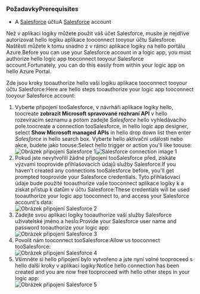 ### <a name="prerequisites"></a><span data-ttu-id="a0ad2-101">Požadavky</span><span class="sxs-lookup"><span data-stu-id="a0ad2-101">Prerequisites</span></span>
* <span data-ttu-id="a0ad2-102">A [Salesforce](https://salesforce.com) účtu</span><span class="sxs-lookup"><span data-stu-id="a0ad2-102">A [Salesforce](https://salesforce.com) account</span></span>  

<span data-ttu-id="a0ad2-103">Než v aplikaci logiky můžete použít váš účet Salesforce, musíte je nejdříve autorizovat hello logiku aplikace tooconnect tooyour účtu Salesforce. Naštěstí můžete k tomu snadno z v rámci aplikace logiky na hello portálu Azure.</span><span class="sxs-lookup"><span data-stu-id="a0ad2-103">Before you can use your Salesforce account in a logic app, you must authorize hello logic app tooconnect tooyour Salesforce account.Fortunately, you can do this easily from within your logic app on hello Azure Portal.</span></span>  

<span data-ttu-id="a0ad2-104">Zde jsou kroky tooauthorize hello vaší logiku aplikace tooconnect tooyour účtu Salesforce:</span><span class="sxs-lookup"><span data-stu-id="a0ad2-104">Here are hello steps tooauthorize your logic app tooconnect tooyour Salesforce account:</span></span>  

1. <span data-ttu-id="a0ad2-105">Vyberte připojení tooSalesforce, v návrháři aplikace logiky hello, toocreate **zobrazit Microsoft spravované rozhraní API** v hello rozevíracím seznamu a potom zadejte *Salesforce* hello vyhledávacího pole.</span><span class="sxs-lookup"><span data-stu-id="a0ad2-105">toocreate a connection tooSalesforce, in hello logic app designer, select **Show Microsoft managed APIs** in hello drop down list then enter *Salesforce* in hello search box.</span></span> <span data-ttu-id="a0ad2-106">Vyberte hello aktivační události nebo akce, budete jako toouse:</span><span class="sxs-lookup"><span data-stu-id="a0ad2-106">Select hello trigger or action you'll like toouse:</span></span>  
   <span data-ttu-id="a0ad2-107">![Obrázek připojení Salesforce 1](./media/connectors-create-api-salesforce/salesforce-1.png)</span><span class="sxs-lookup"><span data-stu-id="a0ad2-107">![Salesforce connection image 1](./media/connectors-create-api-salesforce/salesforce-1.png)</span></span>  
2. <span data-ttu-id="a0ad2-108">Pokud jste nevytvořili žádné připojení tooSalesforce před, získáte výzvami tooprovide přihlašovacích údajů služby Salesforce.</span><span class="sxs-lookup"><span data-stu-id="a0ad2-108">If you haven't created any connections tooSalesforce before, you'll get prompted tooprovide your Salesforce credentials.</span></span> <span data-ttu-id="a0ad2-109">Tyto přihlašovací údaje bude použité tooauthorize vaše tooconnect aplikace logiky k a získat přístup k datům v účtu Salesforce:</span><span class="sxs-lookup"><span data-stu-id="a0ad2-109">These credentials will be used tooauthorize your logic app tooconnect to, and access your Salesforce account's data:</span></span>  
   ![Obrázek připojení Salesforce 2](./media/connectors-create-api-salesforce/salesforce-2.png)  
3. <span data-ttu-id="a0ad2-111">Zadejte svou aplikaci logiky tooauthorize vaší služby Salesforce uživatelské jméno a heslo:</span><span class="sxs-lookup"><span data-stu-id="a0ad2-111">Provide your Salesforce user name and password tooauthorize your logic app:</span></span>  
   ![Obrázek připojení Salesforce 3](./media/connectors-create-api-salesforce/salesforce-3.png)  
4. <span data-ttu-id="a0ad2-113">Povolit nám tooconnect tooSalesforce:</span><span class="sxs-lookup"><span data-stu-id="a0ad2-113">Allow us tooconnect tooSalesforce:</span></span>  
   ![Obrázek připojení Salesforce 4](./media/connectors-create-api-salesforce/salesforce-4.png)  
5. <span data-ttu-id="a0ad2-115">Všimněte si hello připojení bylo vytvořeno a jste nyní volné tooproceed s hello další kroky v aplikaci logiky:</span><span class="sxs-lookup"><span data-stu-id="a0ad2-115">Notice hello connection has been created and you are now free tooproceed with hello other steps in your logic app:</span></span>  
   ![Obrázek připojení Salesforce 5](./media/connectors-create-api-salesforce/salesforce-5.png)  

